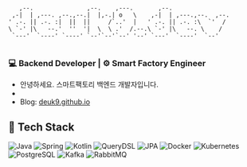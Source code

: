 ```
                                                               
   ,--.               ,--.    ,---.       ,--.                 
 ,-|  | ,---. ,--.,--.|  |,-.| o   \    ,-|  | ,---.,--.  ,--. 
' .-. || .-. :|  ||  ||     /`..'  |   ' .-. || .-. :\  `'  /  
\ `-' |\   --.'  ''  '|  \  \ .'  /.--.\ `-' |\   --. \    /   
 `---'  `----' `----' `--'`--'`--' '--' `---'  `----'  `--'    
                                                               
```

### 💻 Backend Developer | ⚙ Smart Factory Engineer
- 안녕하세요. 스마트팩토리 백엔드 개발자입니다.
- 
- Blog: [deuk9.github.io](https://deuk9.github.io)
  

## 🧰 Tech Stack

![Java](https://img.shields.io/badge/Java-007396?style=flat&logo=openjdk&logoColor=white)
![Spring](https://img.shields.io/badge/Spring-6DB33F?style=flat&logo=spring&logoColor=white)
![Kotlin](https://img.shields.io/badge/Kotlin-0095D5?logo=kotlin&logoColor=white)
![QueryDSL](https://img.shields.io/badge/QueryDSL-00BFFF?logo=spring&logoColor=white)
![JPA](https://img.shields.io/badge/JPA-Hibernate-orange?logo=hibernate)
![Docker](https://img.shields.io/badge/Docker-2496ED?logo=docker&logoColor=white)
![Kubernetes](https://img.shields.io/badge/Kubernetes-326ce5?style=flat&logo=kubernetes&logoColor=white)
![PostgreSQL](https://img.shields.io/badge/PostgreSQL-4169E1?logo=postgresql&logoColor=white)
![Kafka](https://img.shields.io/badge/Apache_Kafka-231F20?logo=apache-kafka&logoColor=white)
![RabbitMQ](https://img.shields.io/badge/RabbitMQ-FF6600?logo=rabbitmq&logoColor=white)
